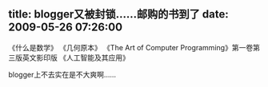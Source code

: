 title: blogger又被封锁……邮购的书到了
date: 2009-05-26 07:26:00
---

《什么是数学》
《几何原本》
《The Art of Computer Programming》第一卷第三版英文影印版
《人工智能及其应用》

blogger上不去实在是不大爽啊……